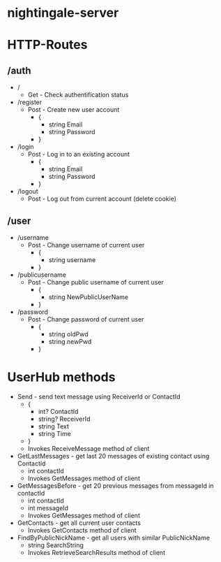 # nightingale-server

# HTTP-Routes

## /auth
* /
    * Get - Check authentification status
* /register
    * Post - Create new user account
        * {
            * string Email
            * string Password
        * }
* /login
    * Post - Log in to an existing account
        * {
            * string Email
            * string Password
        * }
* /logout
    * Post - Log out from current account (delete cookie)
    
 ## /user
* /username
   * Post - Change username of current user
        * {
            * string username
        * }
* /publicusername
    * Post - Change public username of current user
        * {
            * string NewPublicUserName
        * }
* /password
    * Post - Change password of current user
        * {
            * string oldPwd
            * string newPwd
        * }
    
# UserHub methods
* Send - send text message using ReceiverId or ContactId
    * {
        * int? ContactId
        * string? ReceiverId
        * string Text
        * string Time
    * }
    * Invokes ReceiveMessage method of client
* GetLastMessages - get last 20 messages of existing contact using Contactid
    * int contactId
    * Invokes GetMessages method of client
* GetMessagesBefore - get 20 previous messages from messageId in contactId
    * int contactId
    * int messageId
    * Invokes GetMessages method of client
* GetContacts - get all current user contacts
    * Invokes GetContacts method of client
* FindByPublicNickName - get all users with similar PublicNickName
    * string SearchString
    * Invokes RetrieveSearchResults method of client